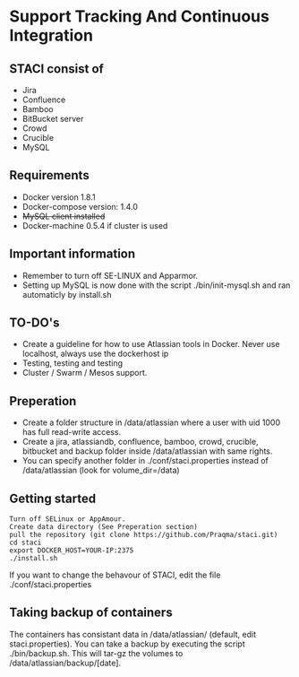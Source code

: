 # Support Tracking And Continuous Integration

## STACI consist of
- Jira
- Confluence
- Bamboo
- BitBucket server
- Crowd
- Crucible
- MySQL

## Requirements
- Docker version 1.8.1
- Docker-compose version: 1.4.0
- ~~MySQL client installed~~
- Docker-machine 0.5.4 if cluster is used

## Important information
- Remember to turn off SE-LINUX and Apparmor.
- Setting up MySQL is now done with the script ./bin/init-mysql.sh and ran automaticly by install.sh

## TO-DO's
- Create a guideline for how to use Atlassian tools in Docker. Never use localhost, always use the dockerhost ip
- Testing, testing and testing
- Cluster / Swarm / Mesos support. 

## Preperation
- Create a folder structure in /data/atlassian where a user with uid 1000 has full read-write access. 
- Create a jira, atlassiandb, confluence, bamboo, crowd, crucible, bitbucket and backup folder inside /data/atlassian with same rights. 
- You can specify another folder in ./conf/staci.properties instead of /data/atlassian (look for volume_dir=/data)

## Getting started
```
Turn off SELinux or AppAmour.
Create data directory (See Preperation section)
pull the repository (git clone https://github.com/Praqma/staci.git)
cd staci
export DOCKER_HOST=YOUR-IP:2375
./install.sh
```

If you want to change the behavour of STACI, edit the file ./conf/staci.properties

## Taking backup of containers
The containers has consistant data in /data/atlassian/ (default, edit staci.properties). You can take a backup by executing the script ./bin/backup.sh. This will tar-gz the volumes to /data/atlassian/backup/[date]. 
